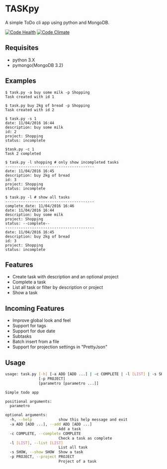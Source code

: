 # TASKpy

A simple ToDo cli app using python and MongoDB.

[![Code Health](https://landscape.io/github/mattgaviota/taskpy/master/landscape.svg?style=flat)](https://landscape.io/github/mattgaviota/taskpy/master)
[![Code Climate](https://codeclimate.com/github/mattgaviota/taskpy/badges/gpa.svg)](https://codeclimate.com/github/mattgaviota/taskpy)

## Requisites

* python 3.X
* pymongo(MongoDB 3.2)

## Examples
```
$ task.py -a buy some milk -p Shopping
Task created with id 1

$ task.py buy 2kg of bread -p Shopping
Task created with id 2

$ task.py -s 1
date: 11/04/2016 16:44
description: buy some milk
id: 2
project: Shopping
status: incomplete

$task.py -c 1
Task 2 completed

$ task.py -l shopping # only show incompleted tasks
----------------------------------------
date: 11/04/2016 16:45
description: buy 2kg of bread
id: 3
project: Shopping
status: incomplete

$ task.py -l # show all tasks
----------------------------------------
complete_date: 11/04/2016 16:46
date: 11/04/2016 16:44
description: buy some milk
project: Shopping
status: --complete--
----------------------------------------
date: 11/04/2016 16:45
description: buy 2kg of bread
id: 3
project: Shopping
status: incomplete

```

## Features

* Create task with description and an optional project
* Complete a task
* List all task or filter by description or project
* Show a task

## Incoming Features

* Improve global look and feel
* Support for tags
* Support for due date
* Subtasks
* Batch insert from a file
* Support for projection settings in "PrettyJson"

## Usage

```bash
usage: task.py [-h] [-a ADD [ADD ...] | -c COMPLETE | -l [LIST] | -s SHOW]
               [-p PROJECT]
               [parametro [parametro ...]]

Simple todo app

positional arguments:
  parametro

optional arguments:
  -h, --help            show this help message and exit
  -a ADD [ADD ...], --add ADD [ADD ...]
                        Add a task
  -c COMPLETE, --complete COMPLETE
                        Check a task as complete
  -l [LIST], --list [LIST]
                        List all task
  -s SHOW, --show SHOW  Show a task
  -p PROJECT, --project PROJECT
                        Project of a task
```
